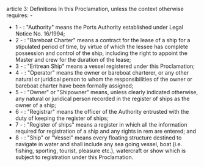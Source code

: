 article 3: Definitions
In this Proclamation, unless the context otherwise requires: -
<ul>
			<li>1 - : &quot;Authority&quot; means the Ports Authority established under Legal Notice No. 16&#x2F;1994;<ul>
			</ul></li>			<li>2 - : &quot;Bareboat Charter&quot; means a contract for the lease of a ship for a stipulated period of time, by virtue of which the lessee has complete possession and control of the ship, including the right to appoint the Master and crew for the duration of the lease;<ul>
			</ul></li>			<li>3 - : &quot;Eritrean Ship&quot; means a vessel registered under this Proclamation;<ul>
			</ul></li>			<li>4 - : &quot;Operator&quot; means the owner or bareboat charterer, or any other natural or juridical person to whom the responsibilities of the owner or bareboat charter have been formally assigned;<ul>
			</ul></li>			<li>5 - : &quot;Owner&quot; or &quot;Shipowner&quot; means, unless clearly indicated otherwise, any natural or juridical person recorded in the register of ships as the owner of a ship;<ul>
			</ul></li>			<li>6 - : &quot;Registrar&quot; means the officer of the Authority entrusted with the duty of keeping the register of ships;<ul>
			</ul></li>			<li>7 - : &quot;Register of ships&quot; means a register in which all the information required for registration of a ship and any rights in rem are entered; and<ul>
			</ul></li>			<li>8 - : &quot;Ship&quot; or &quot;Vessel&quot; means every floating structure destined to navigate in water and shall include any sea going vessel, boat (i.e. fishing, sporting, tourist, pleasure etc.), watercraft or show which is subject to registration under this Proclamation. <ul>
			</ul></li></ul>